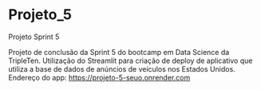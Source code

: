 # Projeto_5
Projeto Sprint 5

Projeto de conclusão da Sprint 5 do bootcamp em Data Science da TripleTen.
Utilização do Streamlit para criação de deploy de aplicativo que utiliza a base de dados de anúncios de veículos nos Estados Unidos.
Endereço do app: https://projeto-5-seuo.onrender.com
